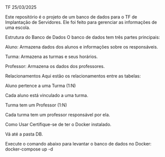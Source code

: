 TF 25/03/2025

Este repositório é o projeto de um banco de dados para o TF de Implantação de Servidores. Ele foi feito para gerenciar as informações de uma escola.

Estrutura do Banco de Dados
O banco de dados tem três partes principais:

Aluno: Armazena dados dos alunos e informações sobre os responsáveis.

Turma: Armazena as turmas e seus horários.

Professor: Armazena os dados dos professores.

Relacionamentos
Aqui estão os relacionamentos entre as tabelas:

Aluno pertence a uma Turma (1:N)

Cada aluno está vinculado a uma turma.

Turma tem um Professor (1:N)

Cada turma tem um professor responsável por ela.

Como Usar
Certifique-se de ter o Docker instalado.

Vá até a pasta DB.

Execute o comando abaixo para levantar o banco de dados no Docker:
docker-compose up -d